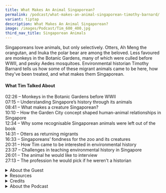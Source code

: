 ```yaml
---
title: What Makes An Animal Singaporean?
permalink: /podcast/what-makes-an-animal-singaporean-timothy-barnard/
variant: tiptap
description: What Makes An Animal Singaporean?
image: /images/Podcast/Tim_600_400.jpg
third_nav_title: Singaporean Animals
---
```

<p>Singaporeans love animals, but only selectively. Otters, Ah Meng the orangutan,
and Inuka the polar bear are among the beloved. Less favoured are monkeys
in the Botanic Gardens, many of which were culled before WWII, and pesky
Aedes mosquitoes. Environmental historian Timothy Barnard tells us how
some of these migrant animals came to be here, how they’ve been treated,
and what makes them Singaporean.</p>
<p></p>
<h4><strong>What Tim Talked About</strong></h4>
<p>02:26 – Monkeys in the Botanic Gardens before WWII
<br>07:15 – Understanding Singapore’s history through its animals
<br>08:41 – What makes a creature Singaporean?
<br>10:10 – How the Garden City concept shaped human-animal relationships
in Singapore
<br>12:34 – Why some recognisable Singaporean animals were left out of the
book
<br>14:31 – Otters as returning migrants
<br>16:33 – Singaporeans’ fondness for the zoo and its creatures
<br>20:31 – How Tim came to be interested in environmental history
<br>23:37 – Challenges in teaching environmental history in Singapore
<br>26:01 – The animal he would like to interview &nbsp;
<br>27:13 – The profession he would pick if he weren't a historian</p>
<p></p>
<div data-type="detailGroup" class="isomer-accordion isomer-accordion-white">
<details class="isomer-details">
<summary>About the Guest</summary>
<div data-type="detailsContent" class="isomer-details-content">
<p>Timothy P. Barnard is an associate professor in the department of history
at the National University of Singapore, where he specialises in the environmental
and cultural history of island Southeast Asia. He is the author of <em><a href="https://catalogue.nlb.gov.sg/search/card?recordId=203934084" rel="noopener nofollow" target="_blank">Imperial Creatures</a> </em>and <em><a href="https://catalogue.nlb.gov.sg/search/card?recordId=202468295" rel="noopener nofollow" target="_blank">Nature's Colony</a></em>,
and the editor of <em><a href="https://catalogue.nlb.gov.sg/search/card?recordId=200148897" rel="noopener nofollow" target="_blank">Nature Contained</a></em> and <em><a href="https://catalogue.nlb.gov.sg/search/card?recordId=300023913" rel="noopener nofollow" target="_blank">Singaporean Creatures</a></em>.</p>
<p></p>
</div>
</details>
<details class="isomer-details">
<summary>Resources</summary>
<div data-type="detailsContent" class="isomer-details-content">
<p>Timothy Barnard, ed., <em><a href="https://catalogue.nlb.gov.sg/search/card?recordId=300023913" rel="noopener nofollow" target="_blank">Singaporean Creatures: Histories of Humans and Other Animals in the Garden City</a></em> (Singapore:
NUS Press, 2024).</p>
<p></p>
<p>Timothy Barnard, <em><a href="https://catalogue.nlb.gov.sg/search/card?recordId=203934084" rel="noopener nofollow" target="_blank">Imperial Creatures: Humans and Other Animals in Colonial Singapore, 1819–1942</a> </em>(Singapore:
NUS Press, 2019).</p>
<p></p>
<p>Timothy Barnard, <a href="https://catalogue.nlb.gov.sg/search/card?recordId=202468295" rel="noopener nofollow" target="_blank">Nature's Colony: Empire, Nation and Environment in the Singapore Botanic Gardens</a> (Singapore:
NUS Press, 2016).</p>
<p></p>
<p>Timothy Barnard, ed., <em><a href="https://catalogue.nlb.gov.sg/search/card?recordId=200148897" rel="noopener nofollow" target="_blank">Nature Contained: Environmental Histories of Singapore</a></em> (Singapore:
NUS Press, 2014).</p>
<p></p>
<p>Choo Ruizhi, "<a href="https://biblioasia.nlb.gov.sg/vol-20/issue-3/oct-dec-2024/singapore-zoo-animals/" rel="noopener nofollow" target="_blank">Animals, Anxieties and Aspirations: The Earlier Years of the Singapore Zoo</a>," <em>BiblioAsia </em>20,
no. 3 (October–December 2024).</p>
</div>
</details>
<details class="isomer-details">
<summary>Credits</summary>
<div data-type="detailsContent" class="isomer-details-content">
<p>This episode of BiblioAsia+ was hosted by Jimmy Yap and produced by Soh
Gek Han. Sound engineering was done by Doppler Soundlab. The background
music "Di Tanjong Katong" was composed by Osman Ahmad and performed by
<a href="https://www.youtube.com/watch?v=uA2v7ka5TAI" rel="noopener nofollow" target="_blank">Chords Haven</a>. Special thanks to Timothy for coming on the show.</p>
<p></p>
</div>
</details>
<details class="isomer-details">
<summary>About the Podcast</summary>
<div data-type="detailsContent" class="isomer-details-content">
<p>BiblioAsia+ is a podcast about Singapore history by the National Library
of Singapore.</p>
<p></p>
</div>
</details>
</div>
<p></p>
<p>
<br>
</p>
<p></p>